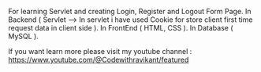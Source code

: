 For learning Servlet and creating Login, Register and Logout Form Page.
In Backend ( Servlet --> In servlet i have used Cookie for store client first time request data in client side ).
In FrontEnd ( HTML, CSS ).
In Database ( MySQL ).

If you want learn more please visit my youtube channel :
https://www.youtube.com/@Codewithravikant/featured

